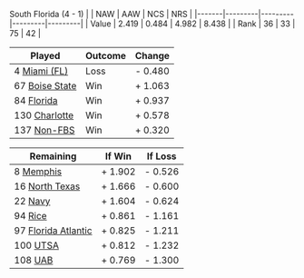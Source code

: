 South Florida (4 - 1)
|       |   NAW   |   AAW   |   NCS   |   NRS   |
|-------|---------|---------|---------|---------|
| Value |   2.419 |   0.484 |   4.982 |   8.438 |
| Rank  |      36 |      33 |      75 |      42 |

| Played                    | Outcome    |  Change  |
|---------------------------|------------|----------|
|   4 [Miami (FL)            ](MiamiFL.md)| Loss       | -  0.480 |
|  67 [Boise State           ](BoiseState.md)| Win        | +  1.063 |
|  84 [Florida               ](Florida.md)| Win        | +  0.937 |
| 130 [Charlotte             ](Charlotte.md)| Win        | +  0.578 |
| 137 [Non-FBS               ](NonFBS.md)| Win        | +  0.320 |

| Remaining                 |  If Win  |  If Loss |
|---------------------------|----------|----------|
|   8 [Memphis               ](Memphis.md)| +  1.902 | -  0.526 |
|  16 [North Texas           ](NorthTexas.md)| +  1.666 | -  0.600 |
|  22 [Navy                  ](Navy.md)| +  1.604 | -  0.624 |
|  94 [Rice                  ](Rice.md)| +  0.861 | -  1.161 |
|  97 [Florida Atlantic      ](FloridaAtlantic.md)| +  0.825 | -  1.211 |
| 100 [UTSA                  ](UTSA.md)| +  0.812 | -  1.232 |
| 108 [UAB                   ](UAB.md)| +  0.769 | -  1.300 |

